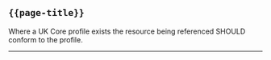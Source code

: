 ## <code>{{page-title}}</code>

Where a UK Core profile exists the resource being referenced SHOULD conform to the profile.

--- 